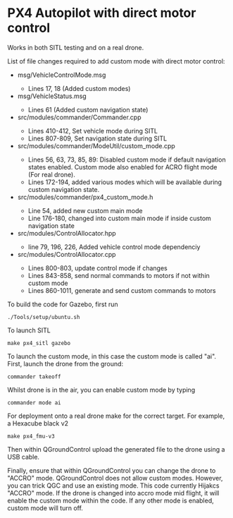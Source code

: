 # PX4 Autopilot with direct motor control

Works in both SITL testing and on a real drone.

List of file changes required to add custom mode with direct motor control:
<ul>
  <li>msg/VehicleControlMode.msg</li>
  <ul>
    <li>Lines 17, 18 (Added custom modes)</li>
  </ul>
  <li>msg/VehicleStatus.msg</li>
  <ul>
    <li>Lines 61 (Added custom navigation state)</li>
  </ul>
  <li>src/modules/commander/Commander.cpp</li>
  <ul>
    <li>Lines 410-412, Set vehicle mode during SITL</li>
    <li>Lines 807-809, Set navigation state during SITL </li>
  </ul>
  <li>src/modules/commander/ModeUtil/custom_mode.cpp</li>
  <ul>
    <li>Lines 56, 63, 73, 85, 89: Disabled custom mode if default navigation states enabled. Custom mode also enabled for ACRO flight mode (For real drone).</li>
    <li>Lines 172-194, added various modes which will be available during custom navigation state. </li>
  </ul>
  <li>src/modules/commander/px4_custom_mode.h</li>
  <ul>
  <li>Line 54, added new custom main mode</li>
  <li>Line 176-180, changed into custom main mode if inside custom navigation state</li>
  </ul>
  <li>src/modules/ControlAllocator.hpp</li>
  <ul>
  <li>line 79, 196, 226, Added vehicle control mode dependenciy</li>
  </ul>
  <li>src/modules/ControlAllocator.cpp</li>
  <ul>
  <li>Lines 800-803, update control mode if changes</li>
  <li>Lines 843-858, send normal commands to motors if not within custom mode</li>
  <li>Lines 860-1011, generate and send custom commands to motors</li>
  </ul>
</ul>


To build the code for Gazebo, first run

```./Tools/setup/ubuntu.sh```

To launch SITL

```make px4_sitl gazebo```

To launch the custom mode, in this case the custom mode is called "ai". First, launch the drone from the ground:

```commander takeoff```

Whilst drone is in the air, you can enable custom mode by typing

```commander mode ai```

For deployment onto a real drone make for the correct target. For example, a Hexacube black v2

```make px4_fmu-v3```

Then within QGroundControl upload the generated file to the drone using a USB cable.

Finally, ensure that within QGroundControl you can change the drone to "ACCRO" mode. QGroundControl does not allow custom modes. However, you can trick QGC and use an existing mode. This code currently Hijakcs "ACCRO" mode. If the drone is changed into accro mode mid flight, it will enable the custom mode within the code. If any other mode is enabled, custom mode will turn off.
